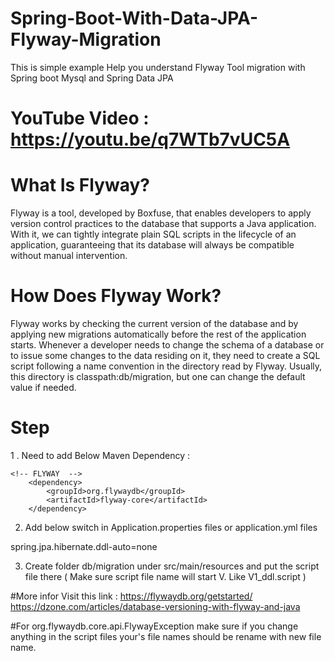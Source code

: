 # Spring-Boot-With-Data-JPA-Flyway-Migration
This is simple example Help you understand Flyway Tool migration with Spring boot Mysql and Spring Data JPA

# YouTube Video : https://youtu.be/q7WTb7vUC5A

# What Is Flyway?
Flyway is a tool, developed by Boxfuse, that enables developers to apply version control practices to the database that supports a Java application. With it, we can tightly integrate plain SQL scripts in the lifecycle of an application, guaranteeing that its database will always be compatible without manual intervention.

# How Does Flyway Work?
Flyway works by checking the current version of the database and by applying new migrations automatically before the rest of the application starts. Whenever a developer needs to change the schema of a database or to issue some changes to the data residing on it, they need to create a SQL script following a name convention in the directory read by Flyway. Usually, this directory is classpath:db/migration, but one can change the default value if needed.

# Step
1 . Need to add Below Maven Dependency :

   	<!-- FLYWAY  -->
		<dependency>
			<groupId>org.flywaydb</groupId>
			<artifactId>flyway-core</artifactId>
		</dependency> 
2. Add below switch in Application.properties files or application.yml files

spring.jpa.hibernate.ddl-auto=none

3. Create folder db/migration under src/main/resources and put the script file there ( Make sure script file name will start V. Like V1_ddl.script )

#More infor Visit this link : https://flywaydb.org/getstarted/
                             https://dzone.com/articles/database-versioning-with-flyway-and-java

#For org.flywaydb.core.api.FlywayException make sure if you change anything in the script files your's file names should be rename with new file name.
